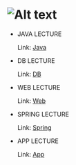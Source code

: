 # ![Alt text](http://bitcamp.co.kr/slider/5.png)

- JAVA LECTURE 

    Link: [Java](./java/)
    
- DB LECTURE

    Link: [DB](./db/)
    
- WEB LECTURE

    Link: [Web](./web/)
    
- SPRING LECTURE

    Link: [Spring](./framework/)
    
- APP LECTURE

    Link: [App](./app/)
    
    
